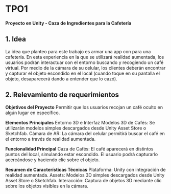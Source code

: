 # TPO1
**Proyecto en Unity - Caza de Ingredientes para la Cafetería**

## 1. Idea
La idea que planteo para este trabajo es armar una app con para una cafetería. En esta experiencia en la que se utilizará realidad aumentada, los usuarios podrán interactuar con el entorno buscando y recogiendo un café virtual. Por medio de la cámara de su celular, los clientes deberán encontrar y capturar el objeto escondido en el local (cuando toque en su pantalla el objeto, desaparecerá dando a entender que lo cazó).

## 2. Relevamiento de requerimientos
**Objetivos del Proyecto**
Permitir que los usuarios recojan un café oculto en algún lugar en específico.

**Elementos Principales**
Entorno 3D e Interfaz
Modelos 3D de Cafés: Se utilizarán modelos simples descargados desde Unity Asset Store o Sketchfab.
Cámara de AR: La cámara del celular permitirá buscar el café en el entorno a través de realidad aumentada.

**Funcionalidad Principal**
Caza de Cafés: El café aparecerá en distintos puntos del local, simulando estar escondido. El usuario podrá capturarlo acercándose y haciendo clic sobre el objeto.

**Resumen de Características Técnicas**
Plataforma: Unity con integración de realidad aumentada.
Assets: Modelos 3D simples descargados desde Unity Asset Store o Sketchfab.
Interacción: Captura de objetos 3D mediante clic sobre los objetos visibles en la cámara.

